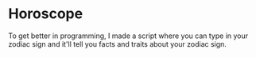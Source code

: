 # Horoscope
To get better in programming, I made a script where you can type in your zodiac sign and it'll tell you facts and traits about your zodiac sign.
